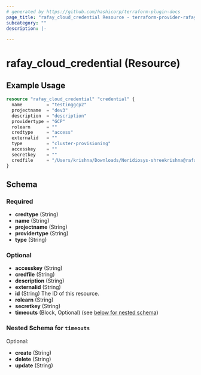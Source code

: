 ```yaml
---
# generated by https://github.com/hashicorp/terraform-plugin-docs
page_title: "rafay_cloud_credential Resource - terraform-provider-rafay"
subcategory: ""
description: |-
  
---
```


# rafay_cloud_credential (Resource)



## Example Usage

```terraform
resource "rafay_cloud_credential" "credential" {
  name         = "testinggcp2"
  projectname  = "dev3"
  description  = "description"
  providertype = "GCP"
  rolearn      = ""
  credtype     = "access"
  externalid   = ""
  type         = "cluster-provisioning"
  accesskey    = ""
  secretkey    = ""
  credfile     = "/Users/krishna/Downloads/Neridiosys-shreekrishna@rafay.co.json"
}
```

<!-- schema generated by tfplugindocs -->
## Schema

### Required

- **credtype** (String)
- **name** (String)
- **projectname** (String)
- **providertype** (String)
- **type** (String)

### Optional

- **accesskey** (String)
- **credfile** (String)
- **description** (String)
- **externalid** (String)
- **id** (String) The ID of this resource.
- **rolearn** (String)
- **secretkey** (String)
- **timeouts** (Block, Optional) (see [below for nested schema](#nestedblock--timeouts))

<a id="nestedblock--timeouts"></a>
### Nested Schema for `timeouts`

Optional:

- **create** (String)
- **delete** (String)
- **update** (String)


